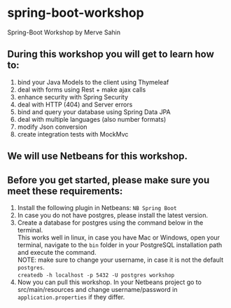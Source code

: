 # spring-boot-workshop
Spring-Boot Workshop by Merve Sahin

## During this workshop you will get to learn how to:
1. bind your Java Models to the client using Thymeleaf
2. deal with forms using Rest + make ajax calls
3. enhance security with Spring Security
4. deal with HTTP (404) and Server errors
5. bind and query your database using Spring Data JPA
6. deal with multiple languages (also number formats)
7. modify Json conversion
8. create integration tests with MockMvc

## We will use Netbeans for this workshop.
## Before you get started, please make sure you meet these requirements:

1. Install the following plugin in Netbeans: `NB Spring Boot`
2. In case you do not have postgres, please install the latest version.
3. Create a  database for postgres using the command below in the terminal.  
This works well in linux, in case you have Mac or Windows, open your terminal, navigate to the `bin` folder in your PostgreSQL installation path and execute the command.  
NOTE: make sure to change your username, in case it is not the default `postgres`.      
`createdb -h localhost -p 5432 -U postgres workshop`
4. Now you can pull this workshop. In your Netbeans project go to src/main/resources
   and change username/password in `application.properties` if they differ.
